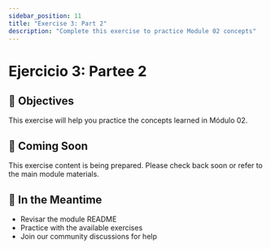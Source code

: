 ```yaml
---
sidebar_position: 11
title: "Exercise 3: Part 2"
description: "Complete this exercise to practice Module 02 concepts"
---
```


# Ejercicio 3: Partee 2

## 🎯 Objectives

This exercise will help you practice the concepts learned in Módulo 02.

## 📝 Coming Soon

This exercise content is being prepared. Please check back soon or refer to the main module materials.

## 🚀 In the Meantime

- Revisar the module README
- Practice with the available exercises
- Join our community discussions for help
